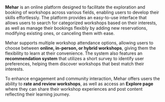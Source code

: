 **Mehar** is an online platform designed to facilitate the exploration and booking of workshops across various fields, enabling users to develop their skills effortlessly. The platform provides an easy-to-use interface that allows users to search for categorized workshops based on their interests, as well as manage their bookings flexibly by adding new reservations, modifying existing ones, or canceling them with ease.  

Mehar supports multiple workshop attendance options, allowing users to choose between **online, in-person, or hybrid workshops**, giving them the flexibility to learn at their convenience. The system also features an **recommendation system** that utilizes a short survey to identify user preferences, helping them discover workshops that best match their interests.  

To enhance engagement and community interaction, Mehar offers users the ability to **rate and review workshops**, as well as access an **Explore page** where they can share their workshop experiences and post content reflecting their learning journey.  



